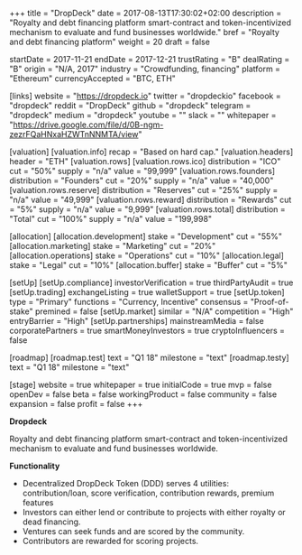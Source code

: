 +++
title = "DropDeck"
date = 2017-08-13T17:30:02+02:00
description = "Royalty and debt financing platform smart-contract and token-incentivized mechanism to evaluate and fund businesses worldwide."
bref = "Royalty and debt financing platform"
weight = 20
draft = false

startDate = 2017-11-21
endDate = 2017-12-21
trustRating = "B"
dealRating = "B"
origin = "N/A, 2017"
industry = "Crowdfunding, financing"
platform = "Ethereum"
currencyAccepted = "BTC, ETH"

[links]
  website = "https://dropdeck.io"
  twitter = "dropdeckio"
  facebook = "dropdeck"
  reddit = "DropDeck"
  github = "dropdeck"
  telegram = "dropdeck"
  medium = "dropdeck"
  youtube = ""
  slack = ""
  whitepaper = "https://drive.google.com/file/d/0B-ngm-zezrFQaHNxaHZWTnNNMTA/view"

[valuation]
  [valuation.info]
    recap = "Based on hard cap."
  [valuation.headers]
    header = "ETH"
  [valuation.rows]
    [valuation.rows.ico]
      distribution = "ICO"
      cut = "50%"
      supply = "n/a"
      value = "99,999"
    [valuation.rows.founders]
      distribution = "Founders"
      cut = "20%"
      supply = "n/a"
      value = "40,000"
    [valuation.rows.reserve]
      distribution = "Reserves"
      cut = "25%"
      supply = "n/a"
      value = "49,999"
    [valuation.rows.reward]
      distribution = "Rewards"
      cut = "5%"
      supply = "n/a"
      value = "9,999"
    [valuation.rows.total]
      distribution = "Total"
      cut = "100%"
      supply = "n/a"
      value = "199,998"

[allocation]
  [allocation.development]
    stake = "Development"
    cut = "55%"
  [allocation.marketing]
    stake = "Marketing"
    cut = "20%"
  [allocation.operations]
    stake = "Operations"
    cut = "10%"
  [allocation.legal]
    stake = "Legal"
    cut = "10%"
  [allocation.buffer]
    stake = "Buffer"
    cut = "5%"

[setUp]
  [setUp.compliance]
    investorVerification = true
    thirdPartyAudit = true
  [setUp.trading]
    exchangeListing = true
    walletSupport = true
  [setUp.token]
    type = "Primary"
    functions = "Currency, Incentive"
    consensus = "Proof-of-stake"
    premined = false
  [setUp.market]
    similar = "N/A"
    competition = "High"
    entryBarrier = "High"
  [setUp.partnerships]
    mainstreamMedia = false
    corporatePartners = true
    smartMoneyInvestors = true
    cryptoInfluencers = false

[roadmap]
  [roadmap.test]
    text = "Q1 18"
    milestone = "text"
  [roadmap.testy]
    text = "Q1 18"
    milestone = "text"

[stage]
  website = true
  whitepaper = true
  initialCode = true
  mvp = false
  openDev = false
  beta = false
  workingProduct = false
  community = false
  expansion = false
  profit = false
+++

**Dropdeck**

Royalty and debt financing platform smart-contract and token-incentivized mechanism to evaluate and fund businesses worldwide.

**Functionality**

* Decentralized DropDeck Token (DDD) serves 4 utilities: contribution/loan, score verification, contribution rewards, premium features
* Investors can either lend or contribute to projects with either royalty or dead financing.
* Ventures can seek funds and are scored by the community.
* Contributors are rewarded for scoring projects.
